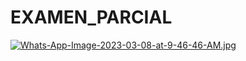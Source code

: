 # EXAMEN_PARCIAL
[![Whats-App-Image-2023-03-08-at-9-46-46-AM.jpg](https://i.postimg.cc/j2ZK98yg/Whats-App-Image-2023-03-08-at-9-46-46-AM.jpg)](https://postimg.cc/4H7rHQLV)
